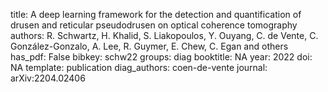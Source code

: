 title: A deep learning framework for the detection and quantification of drusen and reticular pseudodrusen on optical coherence tomography
authors: R. Schwartz, H. Khalid, S. Liakopoulos, Y. Ouyang, C. de Vente, C. González-Gonzalo, A. Lee, R. Guymer, E. Chew, C. Egan and others
has_pdf: False 
bibkey: schw22
groups: diag
booktitle: NA 
year: 2022
doi: NA 
template: publication
diag_authors: coen-de-vente
journal: arXiv:2204.02406
